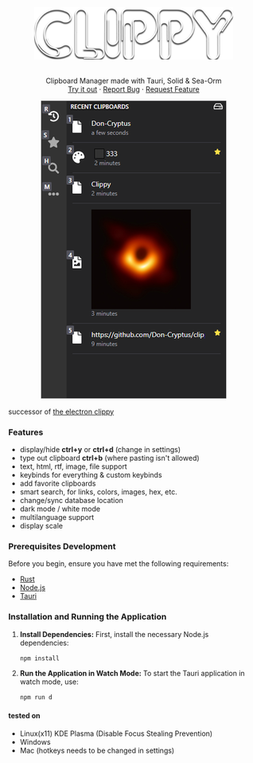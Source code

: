 <p align="center">
  <a href="https://github.com/0-don/clippy">
    <img src="public/clippy2.png" alt="Logo" width=400 />
  </a>
  <p align="center">
    <br />
    Clipboard Manager made with Tauri, Solid & Sea-Orm
    <br />
    <a href="https://github.com/0-don/clippy/releases/latest">Try it out</a>
    ·
    <a href="https://github.com/0-don/clippy/issues">Report Bug</a>
    ·
    <a href="https://github.com/0-don/clippy/issues">Request Feature</a>
    <br />
  </p>
  <p align="center">
    <img src="public/clippy-showcase.webp" alt="Logo" >
  </p>
</p>

successor of [the electron clippy](https://github.com/0-don/clippy-ts)

### Features

- display/hide **ctrl+y** or **ctrl+d** (change in settings)
- type out clipboard **ctrl+b** (where pasting isn't allowed)
- text, html, rtf, image, file support
- keybinds for everything & custom keybinds
- add favorite clipboards
- smart search, for links, colors, images, hex, etc.
- change/sync database location
- dark mode / white mode
- multilanguage support
- display scale

### Prerequisites Development

Before you begin, ensure you have met the following requirements:

- [Rust](https://www.rust-lang.org/tools/install)
- [Node.js](https://nodejs.org/en/download/)
- [Tauri](https://tauri.app/v1/guides/getting-started/prerequisites/)

### Installation and Running the Application

1. **Install Dependencies:**
   First, install the necessary Node.js dependencies:

   ```bash
   npm install
   ```

2. **Run the Application in Watch Mode:**
   To start the Tauri application in watch mode, use:
   ```bash
   npm run d
   ```

#### tested on

- Linux(x11) KDE Plasma (Disable Focus Stealing Prevention)
- Windows
- Mac (hotkeys needs to be changed in settings)

<!-- DEBIAN GNOME X11 -->
<!-- su - -->
<!-- usermod -aG sudo don -->
<!-- echo "disable wayland" && sudo nano /etc/gdm3/daemon.conf -->
<!-- sudo dpkg -i ./code_1.96.2-1734607745_amd64.deb -->
<!-- sudo apt install pkg-config libglib2.0-dev libwebkit2gtk-4.1-dev libgtk-3-dev libxdo-dev libayatana-appindicator3-dev librsvg2-dev -->

<!-- OPENSUSE KDE X11 -->
<!-- sudo zypper --non-interactive install -t pattern devel_basis && sudo zypper --non-interactive install glib2-devel webkit2gtk3-devel gtk3-devel libopenssl-devel xdotool-devel libayatana-appindicator3-1 libayatana-appindicator3-devel -->
<!-- sudo zypper install ./clippy-1.3.0-1.x86_64.rpm -->
